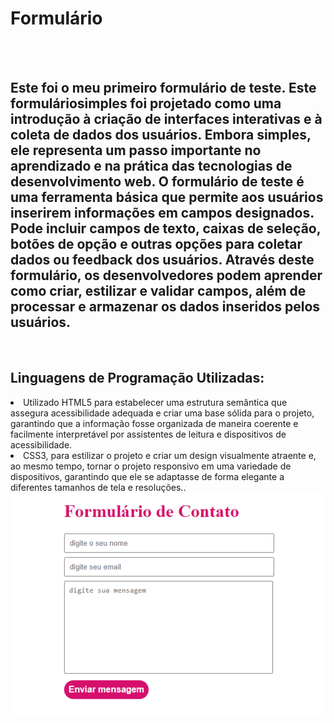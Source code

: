 <h1>Formulário</h1>
<br>
<br>
<h2>Este foi o meu primeiro formulário de teste. Este formuláriosimples foi projetado como uma introdução à criação de interfaces interativas e à coleta de dados dos usuários. Embora simples, ele representa um passo importante no aprendizado e na prática das tecnologias de desenvolvimento web.
O formulário de teste é uma ferramenta básica que permite aos usuários inserirem informações em campos designados. Pode incluir campos de texto, caixas de seleção, botões de opção e outras opções para coletar dados ou feedback dos usuários. Através deste formulário, os desenvolvedores podem aprender como criar, estilizar e validar campos, além de processar e armazenar os dados inseridos pelos usuários.</h2>
<br>
<h2>Linguagens de Programação Utilizadas:</h2>
<lo>
  <li>Utilizado HTML5 para estabelecer uma estrutura semântica que assegura acessibilidade adequada e criar uma base sólida para o projeto, garantindo que a informação fosse organizada de maneira coerente e facilmente interpretável por assistentes de leitura e dispositivos de acessibilidade.</li>
  <li> CSS3, para estilizar o projeto e criar um design visualmente atraente e, ao mesmo tempo, tornar o projeto responsivo em uma variedade de dispositivos, garantindo que ele se adaptasse de forma elegante a diferentes tamanhos de tela e resoluções..</li>
</lo>

<img src="https://github.com/Josetelma/Formulario/blob/main/Formul%C3%A1rio.PNG?raw=true">
